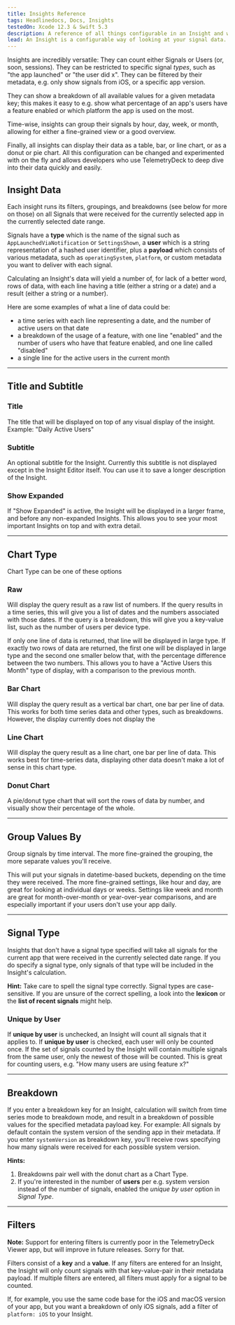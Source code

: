 ```yaml
---
title: Insights Reference
tags: Headlinedocs, Docs, Insights
testedOn: Xcode 12.3 & Swift 5.3
description: A reference of all things configurable in an Insight and what they mean
lead: An Insight is a configurable way of looking at your signal data. You can think of it as a pre-defined database query with filters and groupings. This query will be run on the set of signals received in the currently visible date range (which is displayed in the top toolbar) and displayed in a customizable way. This document gives you a reference to the various parts of the Insight configuration and what they mean.
---
```


Insights are incredibly versatile: They can count either Signals or Users (or, soon, sessions). They can be restricted
to specific signal _types_, such as "the app launched" or "the user did x". They can be filtered by their metadata, e.g.
only show signals from iOS, or a specific app version.

They can show a breakdown of all available values for a given metadata key; this makes it easy to e.g. show what
percentage of an app's users have a feature enabled or which platform the app is used on the most.

Time-wise, insights can group their signals by hour, day, week, or month, allowing for either a fine-grained view or a good
overview.

Finally, all insights can display their data as a table, bar, or line chart, or as a donut or pie chart. All this
configuration can be changed and experimented with on the fly and allows developers who use TelemetryDeck to deep dive
into their data quickly and easily.

## Insight Data

Each insight runs its filters, groupings, and breakdowns (see below for more on those) on all Signals that were received for the currently selected app in the currently selected date range.

Signals have a **type** which is the name of the signal such as `AppLaunchedViaNotification` or `SettingsShown`, a **user** which is a string representation of a hashed user identifier, plus a **payload** which consists of various metadata, such as `operatingSystem`, `platform`, or custom metadata you want to deliver with each signal.

Calculating an Insight's data will yield a number of, for lack of a better word, rows of data, with each line having a title (either a string or a date) and a result (either a string or a number).

Here are some examples of what a line of data could be:

- a time series with each line representing a date, and the number of active users on that date
- a breakdown of the usage of a feature, with one line "enabled" and the number of users who have that feature enabled, and one line called "disabled"
- a single line for the active users in the current month

---

## Title and Subtitle

### Title

The title that will be displayed on top of any visual display of the insight. Example: "Daily Active Users"

### Subtitle

An optional subtitle for the Insight. Currently this subtitle is not displayed except in the Insight Editor itself. You can use it to save a longer description of the Insight.

### Show Expanded

If "Show Expanded" is active, the Insight will be displayed in a larger frame, and before any non-expanded Insights. This allows you to see your most important Insights on top and with extra detail.

---

## Chart Type

Chart Type can be one of these options

### Raw

Will display the query result as a raw list of numbers. If the query results in a time series, this will give you a list of dates and the numbers associated with those dates. If the query is a breakdown, this will give you a key-value list, such as the number of users per device type.

If only one line of data is returned, that line will be displayed in large type. If exactly two rows of data are returned, the first one will be displayed in large type and the second one smaller below that, with the percentage difference between the two numbers. This allows you to have a "Active Users this Month" type of display, with a comparison to the previous month.

### Bar Chart

Will display the query result as a vertical bar chart, one bar per line of data. This works for both time series data and other types, such as breakdowns. However, the display currently does not display the

### Line Chart

Will display the query result as a line chart, one bar per line of data. This works best for time-series data, displaying other data doesn't make a lot of sense in this chart type.

### Donut Chart

A pie/donut type chart that will sort the rows of data by number, and visually show their percentage of the whole.

---

## Group Values By

Group signals by time interval. The more fine-grained the grouping, the more separate values you'll receive.

This will put your signals in datetime-based buckets, depending on the time they were received. The more fine-grained settings, like hour and day, are great for looking at individual days or weeks. Settings like week and month are great for month-over-month or year-over-year comparisons, and are especially important if your users don't use your app daily.

---

## Signal Type

Insights that don't have a signal type specified will take all signals for the current app that were received in the currently selected date range. If you do specify a signal type, only signals of that type will be included in the Insight's calculation.

**Hint:** Take care to spell the signal type correctly. Signal types are case-sensitive. If you are unsure of the correct spelling, a look into the **lexicon** or the **list of recent signals** might help.

### Unique by User

If **unique by user** is unchecked, an Insight will count all signals that it applies to. If **unique by user** is checked, each user will only be counted once. If the set of signals counted by the Insight will contain multiple signals from the same user, only the newest of those will be counted. This is great for counting users, e.g. "How many users are using feature x?"

---

## Breakdown

If you enter a breakdown key for an Insight, calculation will switch from time series mode to breakdown mode, and result in a breakdown of possible values for the specified metadata payload key. For example: All signals by default contain the system version of the sending app in their metadata. If you enter `systemVersion` as breakdown key, you'll receive rows specifying how many signals were received for each possible system version.

**Hints:**

1. Breakdowns pair well with the donut chart as a Chart Type.
2. If you're interested in the number of **users** per e.g. system version instead of the number of signals, enabled the _unique by user_ option in _Signal Type_.

---

## Filters

**Note:** Support for entering filters is currently poor in the TelemetryDeck Viewer app, but will improve in future releases. Sorry for that.

Filters consist of a **key** and a **value**. If any filters are entered for an Insight, the Insight will only count signals with that key-value-pair in their metadata payload. If multiple filters are entered, all filters must apply for a signal to be counted.

If, for example, you use the same code base for the iOS and macOS version of your app, but you want a breakdown of only iOS signals, add a filter of `platform: iOS` to your Insight.
